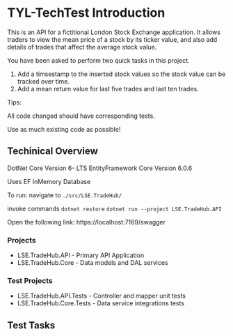 # TYL-TechTest Introduction

This is an API for a fictitional London Stock Exchange application. It allows traders to view the mean price of a stock by its ticker value, and also add details of trades that affect the average stock value.

You have been asked to perform two quick tasks in this project.

1. Add a timsestamp to the inserted stock values so the stock value can be tracked over time.
2. Add a mean return value for last five trades and last ten trades.

Tips:

All code changed should have corresponding tests.

Use as much existing code as possible!

## Techinical Overview

DotNet Core Version 6- LTS
EntityFramework Core Version 6.0.6

Uses EF InMemory Database

To run:
navigate to `./src/LSE.TradeHub/`

invoke commands
`dotnet restore`
`dotnet run --project LSE.TradeHub.API`

Open the following link:
https://localhost:7169/swagger

### Projects

- LSE.TradeHub.API - Primary API Application
- LSE.TradeHub.Core - Data models and DAL services

### Test Projects

- LSE.TradeHub.API.Tests - Controller and mapper unit tests
- LSE.TradeHub.Core.Tests - Data service integrations tests

## Test Tasks

